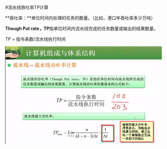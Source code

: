 #流水线吞吐率TP计算

**吞吐率：**单位时间内处理的任务的数量。（比如，港口年吞吐率多少万吨）

**Though Put rate，TP**指单位时间内流水线完成的任务数量或输出的结果数量。

TP = 指令条数/流水线执行时间

![](/imgs/1.2.9-1流水线吞吐率.png)